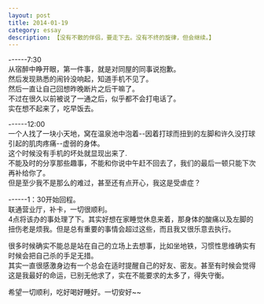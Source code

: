 ```yaml
---
layout: post
title: 2014-01-19
category: essay
description: 【没有不散的伴侣，要走下去。没有不终的旋律，但会继续。】
---
```


------7:30<br />
从宿醉中睁开眼，第一件事，就是对同屋的同事说抱歉。<br />
然后发现熟悉的闹铃没响起，知道手机不见了。<br />
然后一直让自己回想昨晚断片之后干嘛了。<br />
不过在很久以前被说了一通之后，似乎都不会打电话了。<br />
实在想不起来了，吃早饭去。<br />

------12:00<br />
一个人找了一块小天地，窝在温泉池中泡着--因着打球而扭到的左脚和许久没打球引起的肌肉疼痛--虚弱的身体。<br />
这个时候没有手机的坏处就显现出来了.<br />
不能及时的分享那些趣事，不能和你说中午赶不回去了，我们的最后一顿只能下次再补给你了。<br />
但是至少我不是那么的难过，甚至还有点开心，我这是受虐症？<br />

------1：30开始回程。<br />
联通营业厅，补卡，一切很顺利。<br />
4点将该办的事处理了下。其实好想在家睡觉休息来着，那身体的酸痛以及左脚的扭伤老是烦我。但是总有重要的事情会超过这些，而且我又很乐意去执行。<br />

很多时候确实不能总是站在自己的立场上去想事，比如坐地铁，习惯性思维确实有时候会把自己杀的手足无措。<br />
其实一直很感激身边有一个总会在适时提醒自己的好友、密友。甚至有时候会觉得这是我最好的命运，已别无他求了，实在不能要求的太多了，得失守衡。<br />

希望一切顺利，吃好喝好睡好。一切安好~~

